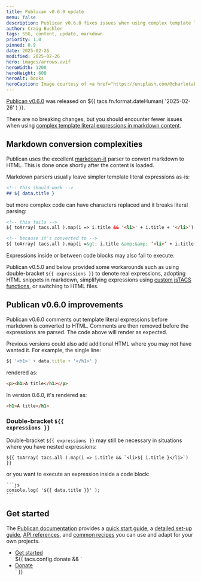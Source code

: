 ```yaml
---
title: Publican v0.6.0 update
menu: false
description: Publican v0.6.0 fixes issues when using complex template literal expressions in markdown content.
author: Craig Buckler
tags: SSG, content, update, markdown
priority: 1.0
pinned: 0.9
date: 2025-02-26
modified: 2025-02-26
hero: images/arrows.avif
heroWidth: 1200
heroHeight: 600
heroAlt: books
heroCaption: Image courtesy of <a href="https://unsplash.com/@charlotablunarova">Charlota Blunarova</a>
---
```


[Publican v0.6.0](https://www.npmjs.com/package/publican) was released on <time datetime="${{ tacs.fn.format.dateISO( '2025-02-26' ) }}">${{ tacs.fn.format.dateHuman( '2025-02-26' ) }}</time>.

There are no breaking changes, but you should encounter fewer issues when using [complex template literal expressions in markdown content](--ROOT--docs/setup/jstacs/#template-literals-in-markdown).


## Markdown conversion complexities

Publican uses the excellent [markdown-it](https://www.npmjs.com/package/markdown-it) parser to convert markdown to HTML. This is done once shortly after the content is loaded.

Markdown parsers usually leave simpler template literal expressions as-is:

```md
<!-- this should work -->
## ${ data.title }
```

but more complex code can have characters replaced and it breaks literal parsing:

```html
<!-- this fails -->
${ toArray( tacs.all ).map(i => i.title && '<li>' + i.title + '</li>') }

<!-- because it's converted to -->
${ toArray( tacs.all ).map(i =&gt; i.title &amp;&amp; ‘<li>’ + i.title + ‘</li>’) }
```

Expressions inside or between code blocks may also fail to execute.

Publican v0.5.0 and below provided some workarounds such as using double-bracket <code>$&#123;&#123; expressions &#125;&#125;</code> to denote real expressions, adopting HTML snippets in markdown, simplifying expressions using [custom jsTACS functions](--ROOT--docs/reference/template-globals/#defining-global-functions), or switching to HTML files.


## Publican v0.6.0 improvements

Publican v0.6.0 comments out template literal expressions before markdown is converted to HTML. Comments are then removed before the expressions are parsed. The code above will render as expected.

Previous versions could also add additional HTML where you may not have wanted it. For example, the single line:

```js
${ '<h1>' + data.title + '</h1>' }
```

rendered as:

```html
<p><h1>A title</h1></p>
```

In version 0.6.0, it's rendered as:

```html
<h1>A title</h1>
```


### Double-bracket <code>$&#123;&#123; expressions &#125;&#125;</code>

Double-bracket <code>$&#123;&#123; expressions &#125;&#125;</code> may still be necessary in situations where you have nested expressions:

<pre class="language-js"><code class="language-js">&#36;{{ toArray( tacs.all ).map(i =&gt; i.title && &#96;&lt;li&gt;&#36;{ i.title }&lt;/li&gt;&#96;) }}</code></pre>

or you want to execute an expression inside a code block:

<pre class="language-js"><code class="language-js">&#96;&#96;&#96;js
console.log( '&#36;{{ data.title }}' );
&#96;&#96;&#96;</code></pre>


## Get started

The [Publican documentation](--ROOT--docs/) provides a [quick start guide](--ROOT--docs/quickstart/concepts/), a [detailed set-up guide](--ROOT--docs/setup/content/), [API references](--ROOT--docs/reference/publican-options/), and [common recipes](--ROOT--docs/recipe/) you can use and adapt for your own projects.

<ul class="flexcenter">
  <li><a href="--ROOT--docs/quickstart/concepts/" class="button">Get started</a></li>
  ${{ tacs.config.donate && `<li><a href="${ tacs.config.donate }" class="button">Donate</a></li>` }}
</ul>
